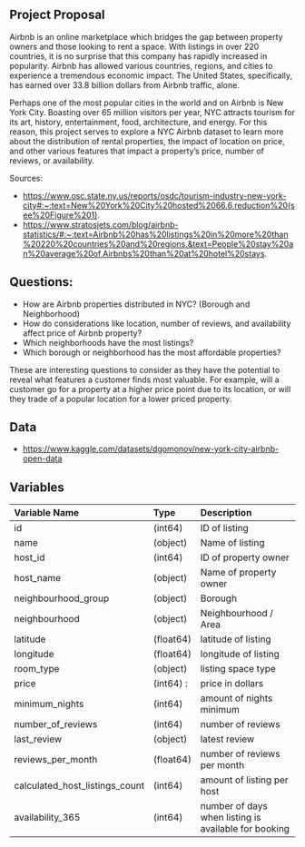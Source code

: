 ## Project Proposal

Airbnb is an online marketplace which bridges the gap between property owners and those looking to rent a space. With listings in over 220 countries, it is no surprise that this company has rapidly increased in popularity. Airbnb has allowed various countries, regions, and cities to experience a tremendous economic impact. The United States, specifically, has earned over 33.8 billion dollars from Airbnb traffic, alone. 

Perhaps one of the most popular cities in the world and on Airbnb is New York City. Boasting over 65 million visitors per year, NYC attracts tourism for its art, history, entertainment, food, architecture, and energy. For this reason, this project serves to explore a NYC Airbnb dataset to learn more about the distribution of rental properties, the impact of location on price, and other various features that impact a property’s price, number of reviews, or availability.    
 
Sources:
- https://www.osc.state.ny.us/reports/osdc/tourism-industry-new-york-city#:~:text=New%20York%20City%20hosted%2066.6,reduction%20(see%20Figure%201).
- https://www.stratosjets.com/blog/airbnb-statistics/#:~:text=Airbnb%20has%20listings%20in%20more%20than%20220%20countries%20and%20regions.&text=People%20stay%20an%20average%20of,Airbnbs%20than%20at%20hotel%20stays.





## Questions:

- How are Airbnb properties distributed in NYC? (Borough and Neighborhood)
- How do considerations like location, number of reviews, and availability affect price of Airbnb property?
- Which neighborhoods have the most listings?
- Which borough or neighborhood has the most affordable properties?


These are interesting questions to consider as they have the potential to reveal what features a customer finds most valuable. For example, will a customer go for a property at a higher price point due to its location, or will they trade of a popular location for a lower priced property. 


## Data

- https://www.kaggle.com/datasets/dgomonov/new-york-city-airbnb-open-data

## Variables

| Variable Name | Type | Description |
|:- |:- |:- |
|id | (int64) |ID of listing                          
|name | (object)| Name of listing
|host_id |(int64) |ID of property owner
|host_name |(object) |Name of property owner
|neighbourhood_group| (object) |Borough
|neighbourhood| (object) | Neighbourhood / Area
|latitude |(float64) | latitude of listing
|longitude |(float64) |longitude of listing
|room_type| (object) | listing space type
|price |(int64) : | price in dollars
|minimum_nights |(int64) | amount of nights minimum 
|number_of_reviews |(int64) |number of reviews
|last_review| (object) | latest review
|reviews_per_month |(float64) |number of reviews per month
|calculated_host_listings_count |(int64) |amount of listing per host
|availability_365 |(int64) |number of days when listing is available for booking
